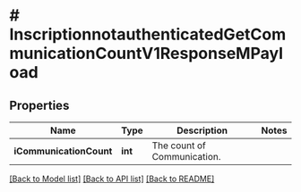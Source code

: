 # # InscriptionnotauthenticatedGetCommunicationCountV1ResponseMPayload

## Properties

Name | Type | Description | Notes
------------ | ------------- | ------------- | -------------
**iCommunicationCount** | **int** | The count of Communication. |

[[Back to Model list]](../../README.md#models) [[Back to API list]](../../README.md#endpoints) [[Back to README]](../../README.md)
